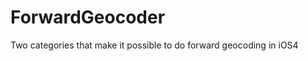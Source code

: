 ForwardGeocoder
===============

Two categories that make it possible to do forward geocoding in iOS4